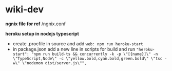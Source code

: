 # wiki-dev

**ngnix file for ref**
/ngnix.conf

**heroku setup in nodejs typescript**
- create .procfile in source and add `web: npm run heroku-start`
- in package.json add a new line in scripts for build and run 
`"heroku-start": "npm run build-ts && concurrently -k -p \"[{name}]\" -n \"TypeScript,Node\" -c \"yellow.bold,cyan.bold,green.bold\" \"tsc -w\" \"nodemon dist/server.js\"",`
